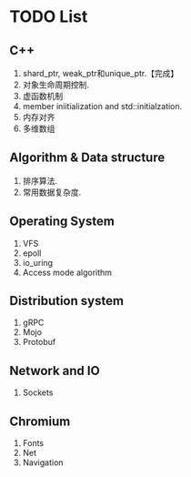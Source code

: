# TODO List

## C++

1. shard_ptr, weak_ptr和unique_ptr.【完成】
2. 对象生命周期控制.
3. 虚函数机制
4. member iniitialization and std::initialzation.
5. 内存对齐
6. 多维数组

## Algorithm & Data structure

1. 排序算法.
2. 常用数据复杂度.

## Operating System

1. VFS
2. epoll
3. io_uring
4. Access mode algorithm

## Distribution system

1. gRPC
2. Mojo
3. Protobuf

## Network and IO

1. Sockets

## Chromium

1. Fonts
2. Net
3. Navigation
